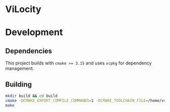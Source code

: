 # ViLocity

# Development
## Dependencies
This project builds with `cmake >= 3.15` and uses `vcpkg` for dependency management.

## Building
```bash
mkdir build && cd build
cmake -DCMAKE_EXPORT_COMPILE_COMMANDS=1 -DCMAKE_TOOLCHAIN_FILE=/home/vvcaw/dev/vcpkg/scripts/buildsystems/vcpkg.cmake ..
make
```
